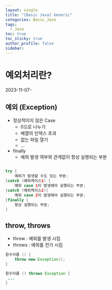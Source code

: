 ```yaml
---
layout: single
title: "[Basic Java] Generic"
categories: Basic_Java
tags:
  - Java
toc: true
toc_sticky: true
author_profile: false
sidebar:
---
```

# 예외처리란?
2023-11-07-

## 예외 (Exception)

- 정상적이지 않은 Case
	- 0으로 나누기
	- 배열의 인덱스 초과
	- 없는 파일 열기
	- ...
- finally 
	- 예외 발생 여부와 관계없이 항상 실행되는 부분

```java

try {
	예외가 발생할 수도 있는 부분;
}catch (예외케이스1) {
	예외 case 1이 발생해야 실행되는 부분;
}catch (예외케이스2){
	예외 case 2이 발생해야 실행되는 부분;
}finally {
	항상 실행되는 부분;
}
```

## throw, throws

- throw : 예외를 발생 시킴
- throws : 예외를 전가 시킴

```java
함수이름 () {
	throw new Exception();
}

함수이름 () throws Exception {
 ...
}
```